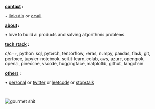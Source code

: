 
<b><ins>contact</ins> :</b> 
<p>   •  <a href="https://www.linkedin.com/in/unnumsykar/">linkedIn</a> or <a href="mailto:1709krsunny@gmail.com">email</a></p>
<b><ins>about</ins> :</b>
<p>   •  love to build ai products and solving algorithmic problems.</p>
<b><ins>tech stack</ins> :</b>
<p>c/c++, python, sql, pytorch, tensorflow, keras, numpy, pandas, flask, git, perforce, jupyter-notebook, scikit-learn, colab, aws, azure, opengrok, openai, pinecone, vscode, huggingface, matplotlib, github, langchain </p>
<b><ins>others</ins> :</b>
<p>   •  <a href="https://unnumsykar.github.io/">personal</a> or <a href="https://twitter.com/unnumsykar">twitter</a> or <a href="https://leetcode.com/unnum_sykar1709/">leetcode</a> or <a href="https://www.stopstalk.com/user/profile/unnum_sykar1709">stopstalk</a> </p>


&nbsp;
<p>
    <img src="https://media.giphy.com/media/RywZsoVyGpHmE/giphy.gif" alt="gourmet shit" />
</p>


<!--- [![stopStalk](https://user-images.githubusercontent.com/65327333/169532567-40144b7b-6387-4588-a127-c5113e94c173.png)](https://www.stopstalk.com/user/profile/unnum_sykar1709)   &nbsp;&nbsp;   [![LinkedIn](https://user-images.githubusercontent.com/65327333/169534362-2dcddeb7-c6b0-4211-84ad-6b181db1a290.png)](https://www.linkedin.com/in/unnumsykar/) &nbsp;&nbsp; [![Email](https://user-images.githubusercontent.com/65327333/169535597-a4efb73e-6778-448f-be09-f79b1a6db91c.png)](mailto:1709krsunny@gmail.com)--->
 
<!---[Email](mailto:1709krsunny@gmail.com) / [LinkedIn](https://www.linkedin.com/in/unnumsykar/) / [LeetCode](https://leetcode.com/unnum_sykar1709/) / [StopStalk](https://www.stopstalk.com/user/profile/unnum_sykar1709)--->
